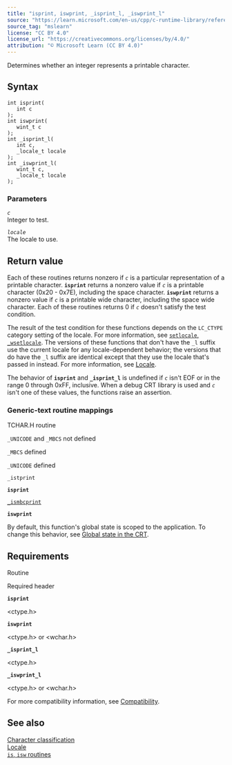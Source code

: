 ```yaml
---
title: "isprint, iswprint, _isprint_l, _iswprint_l"
source: "https://learn.microsoft.com/en-us/cpp/c-runtime-library/reference/isprint-iswprint-isprint-l-iswprint-l?view=msvc-170"
source_tag: "mslearn"
license: "CC BY 4.0"
license_url: "https://creativecommons.org/licenses/by/4.0/"
attribution: "© Microsoft Learn (CC BY 4.0)"
---
```

Determines whether an integer represents a printable character.

## Syntax

```
int isprint(
   int c
);
int iswprint(
   wint_t c
);
int _isprint_l(
   int c,
   _locale_t locale
);
int _iswprint_l(
   wint_t c,
   _locale_t locale
);
```

### Parameters

_`c`_  
Integer to test.

_`locale`_  
The locale to use.

## Return value

Each of these routines returns nonzero if _`c`_ is a particular representation of a printable character. **`isprint`** returns a nonzero value if _`c`_ is a printable character (0x20 - 0x7E), including the space character. **`iswprint`** returns a nonzero value if _`c`_ is a printable wide character, including the space wide character. Each of these routines returns 0 if _`c`_ doesn't satisfy the test condition.

The result of the test condition for these functions depends on the `LC_CTYPE` category setting of the locale. For more information, see [`setlocale`, `_wsetlocale`](https://learn.microsoft.com/en-us/cpp/c-runtime-library/reference/setlocale-wsetlocale?view=msvc-170). The versions of these functions that don't have the `_l` suffix use the current locale for any locale-dependent behavior; the versions that do have the `_l` suffix are identical except that they use the locale that's passed in instead. For more information, see [Locale](https://learn.microsoft.com/en-us/cpp/c-runtime-library/locale?view=msvc-170).

The behavior of **`isprint`** and **`_isprint_l`** is undefined if _`c`_ isn't EOF or in the range 0 through 0xFF, inclusive. When a debug CRT library is used and _`c`_ isn't one of these values, the functions raise an assertion.

### Generic-text routine mappings

TCHAR.H routine

`_UNICODE` and `_MBCS` not defined

`_MBCS` defined

`_UNICODE` defined

`_istprint`

**`isprint`**

[`_ismbcprint`](https://learn.microsoft.com/en-us/cpp/c-runtime-library/reference/ismbcgraph-functions?view=msvc-170)

**`iswprint`**

By default, this function's global state is scoped to the application. To change this behavior, see [Global state in the CRT](https://learn.microsoft.com/en-us/cpp/c-runtime-library/global-state?view=msvc-170).

## Requirements

Routine

Required header

**`isprint`**

<ctype.h>

**`iswprint`**

<ctype.h> or <wchar.h>

**`_isprint_l`**

<ctype.h>

**`_iswprint_l`**

<ctype.h> or <wchar.h>

For more compatibility information, see [Compatibility](https://learn.microsoft.com/en-us/cpp/c-runtime-library/compatibility?view=msvc-170).

## See also

[Character classification](https://learn.microsoft.com/en-us/cpp/c-runtime-library/character-classification?view=msvc-170)  
[Locale](https://learn.microsoft.com/en-us/cpp/c-runtime-library/locale?view=msvc-170)  
[`is`, `isw` routines](https://learn.microsoft.com/en-us/cpp/c-runtime-library/is-isw-routines?view=msvc-170)